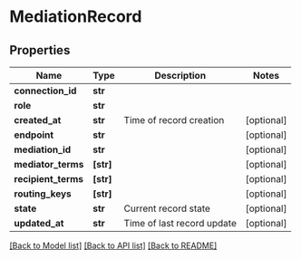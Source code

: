 # MediationRecord


## Properties
Name | Type | Description | Notes
------------ | ------------- | ------------- | -------------
**connection_id** | **str** |  | 
**role** | **str** |  | 
**created_at** | **str** | Time of record creation | [optional] 
**endpoint** | **str** |  | [optional] 
**mediation_id** | **str** |  | [optional] 
**mediator_terms** | **[str]** |  | [optional] 
**recipient_terms** | **[str]** |  | [optional] 
**routing_keys** | **[str]** |  | [optional] 
**state** | **str** | Current record state | [optional] 
**updated_at** | **str** | Time of last record update | [optional] 

[[Back to Model list]](../README.md#documentation-for-models) [[Back to API list]](../README.md#documentation-for-api-endpoints) [[Back to README]](../README.md)


